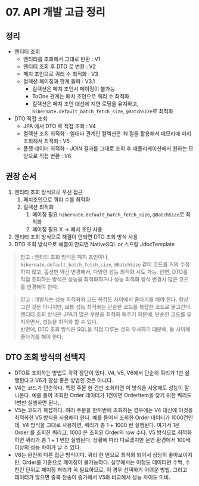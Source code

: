 # 07. API 개발 고급 정리
## 정리
- 엔티티 조회
  - 엔티티를 조회해서 그대로 반환 : V1
  - 엔티티 조회 후 DTO 로 변환 : V2
  - 페치 조인으로 쿼리 수 최적화 : V3
  - 컬렉션 페이징과 한계 돌파 : V3.1
    - 컬렉션은 페치 조인시 페이징이 불가능
    - ToOne 관계는 페치 조인으로 쿼리 수 최적화
    - 컬렉션은 페치 조인 대신에 지연 로딩을 유지하고, `hibernate.default_batch_fetch_size`, `@BatchSize`로 최적화
- DTO 직접 조회
  - JPA 에서 DTO 로 직접 조회 : V4
  - 컬렉션 조회 최적화 - 일대다 관계인 컬렉션은 IN 절을 활용해서 메모리에 미리 조회해서 최적화 : V5
  - 플랫 데이터 최적화 - JOIN 결과를 그대로 조회 후 애플리케이션에서 원하는 모양으로 직접 변환 : V6

## 권장 순서
1. 엔티티 조회 방식으로 우선 접근
   1. 페치조인으로 쿼리 수를 최적화
   2. 컬렉션 최적화
      1. 페이징 필요 `hibernate.default_batch_fetch_size`, `@BatchSize`로 최적화
      2. 페이징 필요 X -> 페치 조인 사용
2. 엔티티 조회 방식으로 해결이 안되면 DTO 조회 방식 사용
3. DTO 조회 방식으로 해결이 안되면 NativeSQL or 스프링 JdbcTemplate

> 참고 : 엔티티 조회 방식은 페치 조인이나, `hibernate.default_batch_fetch_size`, `@BatchSize` 같이 코드를 거의 수정하지 않고, 옵션만 약간
> 변경해서, 다양한 성능 최적화 시도 가능. 반면, DTO를 직접 조회하는 방식은 성능을 최적화하거나 성능 최적화 방식 변경시 많은 코드를 변경해야 한다.

> 참고 : 개발자는 성능 최적화와 코드 복잡도 사이에서 줄타기를 해야 한다. 항상 그런 것은 아니지만, 보통 성능 최적화는 단순한 코드를 복잡한 코드로 몰고간다.
> <br>엔티티 조회 방식은 JPA가 많은 부분을 최적화 해주기 때문에, 단순한 코드를 유지하면서, 성능을 최적화 할 수 있다.<br>
> 반면에, DTO 조회 방식은 SQL을 직접 다루는 것과 유사하기 떄문에, 둘 사이에 줄타기를 해야 한다.

## DTO 조회 방식의 선택지
- DTO로 조회하는 방법도 각각 장단이 있다. V4, V5, V6에서 단순히 쿼리가 1번 실행된다고 V6가 항상 좋은 방법인 것은 아니다.
- V4는 코드가 단순하다. 특정 주문 한 건만 조회하면 이 방식을 사용해도 성능이 잘 나온다. 예를 들어 조회한 Order 데이터가 1건이면 OrderItem을 찾기
위한 쿼리도 1번만 실행하면 된다,.
- V5는 코드가 복잡하다. 여러 주문을 한꺼번에 조회하는 경우에는 V4 대신에 이것을 최적화한 V5 방식을 사용해야 한다. 예를 들어서 조회한 Order 데이터가
1000건인데, V4 방식을 그대로 사용하면, 쿼리가 총 1 + 1000 번 실행된다. 여기서 1은 Order 를 조회한 쿼리고, 1000 은 조회된 Order의 row 수다.
V5 방식으로 최적화 하면 쿼리가 총 1 + 1 번만 실행된다. 상황에 따라 다르겠지만 운영 환경에서 100배 이상의 성능 차이가 날 수 있다.
- V6는 완전히 다른 접근 방식이다. 쿼리 한 번으로 최적화 되어서 상당히 좋아보이지만, Order를 기준으로 페이징이 불가능하다. 실무에서는 이정도 데이터면
수백, 수천건 단위로 페이징 처리가 꼭 필요하므로, 이 경우 선택하기 어려운 방법. 그리고 데이터가 많으면 중복 전송이 증가해서 V5와 비교해서 성능 차이도 미비.

